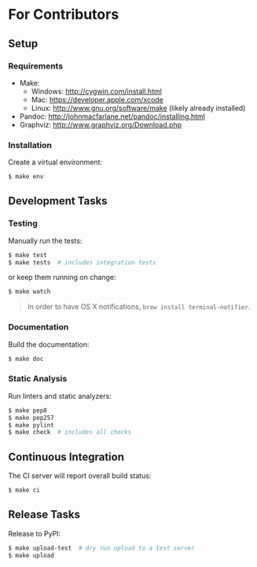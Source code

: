 # For Contributors

## Setup

### Requirements

* Make:
    * Windows: http://cygwin.com/install.html
    * Mac: https://developer.apple.com/xcode
    * Linux: http://www.gnu.org/software/make (likely already installed)
* Pandoc: http://johnmacfarlane.net/pandoc/installing.html
* Graphviz: http://www.graphviz.org/Download.php

### Installation

Create a virtual environment:

```sh
$ make env
```

## Development Tasks

### Testing

Manually run the tests:

```sh
$ make test
$ make tests  # includes integration tests
```

or keep them running on change:

```sh
$ make watch
```

> In order to have OS X notifications, `brew install terminal-notifier`.

### Documentation

Build the documentation:

```sh
$ make doc
```

### Static Analysis

Run linters and static analyzers:

```sh
$ make pep8
$ make pep257
$ make pylint
$ make check  # includes all checks
```

## Continuous Integration

The CI server will report overall build status:

```sh
$ make ci
```

## Release Tasks

Release to PyPI:

```sh
$ make upload-test  # dry run upload to a test server
$ make upload
```

